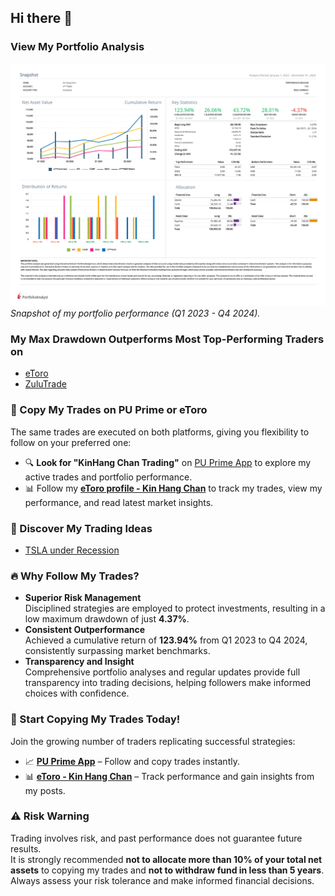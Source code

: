 ## Hi there 👋  

### View My Portfolio Analysis  
![Portfolio Analysis](Kin_Hang_Chan_2023_Q1_2024_Q4.png)  
*Snapshot of my portfolio performance (Q1 2023 - Q4 2024).*  

### My Max Drawdown Outperforms Most Top-Performing Traders on  
- [eToro](https://www.etoro.com/copytrader/)  
- [ZuluTrade](https://www.zulutrade.com/leaders)  

### 📌 Copy My Trades on PU Prime or eToro  
The same trades are executed on both platforms, giving you flexibility to follow on your preferred one:  
- 🔍 **Look for "KinHang Chan Trading"** on [PU Prime App](https://copytrading.puprime.com/) to explore my active trades and portfolio performance.  
- 📊 Follow my **[eToro profile - Kin Hang Chan](https://www.etoro.com/people/thombert_chan)** to track my trades, view my performance, and read latest market insights.  

### 🚀 Discover My Trading Ideas  
- [TSLA under Recession](https://www.tradingview.com/chart/TSLA/kSHKWM8K-TSLA-under-Recession/)  

### 🔥 Why Follow My Trades?  
- **Superior Risk Management**  
  Disciplined strategies are employed to protect investments, resulting in a low maximum drawdown of just **4.37%**.  
- **Consistent Outperformance**  
  Achieved a cumulative return of **123.94%** from Q1 2023 to Q4 2024, consistently surpassing market benchmarks.  
- **Transparency and Insight**  
  Comprehensive portfolio analyses and regular updates provide full transparency into trading decisions, helping followers make informed choices with confidence.  

### 🎯 Start Copying My Trades Today!  
Join the growing number of traders replicating successful strategies:  
- 📈 **[PU Prime App](https://copytrading.puprime.com/)** – Follow and copy trades instantly.  
- 📊 **[eToro - Kin Hang Chan](https://www.etoro.com/people/thombert_chan)** – Track performance and gain insights from my posts.  

### ⚠ **Risk Warning**  
Trading involves risk, and past performance does not guarantee future results.  
It is strongly recommended **not to allocate more than 10% of your total net assets** to copying my trades and **not to withdraw fund in less than 5 years**.  
Always assess your risk tolerance and make informed financial decisions.  
